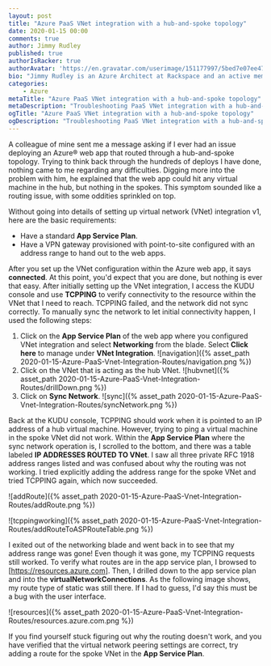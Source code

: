 ```yaml
---
layout: post
title: "Azure PaaS VNet integration with a hub-and-spoke topology"
date: 2020-01-15 00:00
comments: true
author: Jimmy Rudley
published: true
authorIsRacker: true
authorAvatar: 'https://en.gravatar.com/userimage/151177997/5bed7e07ee47533cbd34b951d463bcb7.jpg'
bio: "Jimmy Rudley is an Azure Architect at Rackspace and an active member of the Azure community. He focuses on solving large and complex architecture and automation problems within Azure."
categories:
    - Azure
metaTitle: "Azure PaaS VNet integration with a hub-and-spoke topology"
metaDescription: "Troubleshooting PaaS VNet integration with a hub-and-spoke topology."
ogTitle: "Azure PaaS VNet integration with a hub-and-spoke topology"
ogDescription: "Troubleshooting PaaS VNet integration with a hub-and-spoke topology."
---
```


A colleague of mine sent me a message asking if I ever had an issue deploying an Azure&reg; web app
that routed through a hub-and-spoke topology. Trying to think back through the hundreds of deploys
I have done, nothing came to me regarding any difficulties. Digging more into the problem with him,
he explained that the web app could hit any virtual machine in the hub, but nothing in the spokes.
This symptom sounded like a routing issue, with some oddities sprinkled on top.

<!-- more -->

Without going into details of setting up virtual network (VNet) integration v1, here are the
basic requirements:

-  Have a standard **App Service Plan**.
-  Have a VPN gateway provisioned with point-to-site configured with an address range
   to hand out to the web apps. 

After you set up the VNet configuration within the Azure web app, it says **connected**.
At this point, you'd expect that you are done, but nothing is ever that easy. After
initially setting up the VNet integration, I access the KUDU console and use **TCPPING**
to verify connectivity to the resource within the VNet that I need to reach. TCPPING failed, and
the network did not sync correctly. To manually sync the network to let initial connectivity happen, I used
the following steps:

1) Click on the **App Service Plan** of the web app where you configured VNet integration and select
   **Networking** from the blade. Select **Click here** to manage under **VNet Integration**.
   ![navigation]({% asset_path 2020-01-15-Azure-PaaS-Vnet-Integration-Routes/navigation.png %})
2) Click on the VNet that is acting as the hub VNet.
   ![hubvnet]({% asset_path 2020-01-15-Azure-PaaS-Vnet-Integration-Routes/drillDown.png %})
3) Click on **Sync Network**.
   ![sync]({% asset_path 2020-01-15-Azure-PaaS-Vnet-Integration-Routes/syncNetwork.png %})

Back at the KUDU console, TCPPING should work when it is pointed to an IP address of a hub virtual machine.
However, trying to ping a virtual machine in the spoke VNet did not work. Within the **App Service Plan** where 
the sync network operation is, I scrolled to the bottom, and there was a table labeled 
**IP ADDRESSES ROUTED TO VNet**. I saw all three private RFC 1918 address ranges listed and was confused about why 
the routing was not working. I tried explicitly adding the address range for the spoke VNet 
and tried TCPPING again, which now succeeded.

![addRoute]({% asset_path 2020-01-15-Azure-PaaS-Vnet-Integration-Routes/addRoute.png %})

![tcppingworking]({% asset_path 2020-01-15-Azure-PaaS-Vnet-Integration-Routes/addRouteToASPRouteTable.png %})

I exited out of the networking blade and went back in to see that my address range was gone!
Even though it was gone, my TCPPING requests still worked. To verify what routes are in the app
service plan, I browsed to [https://resources.azure.com]. Then, I drilled down to the app service
plan and into the **virtualNetworkConnections**. As the following image shows, my route type of
static was still there. If I had to guess, I'd say this must be a bug with the user interface.

![resources]({% asset_path 2020-01-15-Azure-PaaS-Vnet-Integration-Routes/resources.azure.com.png %})

If you find yourself stuck figuring out why the routing doesn't work, and you have verified that the virtual 
network peering settings are correct, try adding a route for the spoke VNet in the **App Service Plan**.
